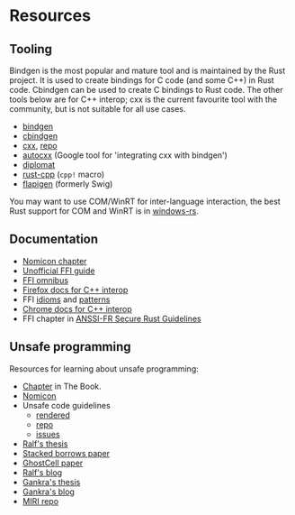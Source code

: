 # Resources

## Tooling

Bindgen is the most popular and mature tool and is maintained by the Rust project. It is used to create bindings for C code (and some C++) in Rust code. Cbindgen can be used to create C bindings to Rust code. The other tools below are for C++ interop; cxx is the current favourite tool with the community, but is not suitable for all use cases.

* [bindgen](https://github.com/rust-lang/rust-bindgen)
* [cbindgen](https://github.com/eqrion/cbindgen)
* [cxx](https://cxx.rs/), [repo](https://github.com/dtolnay/cxx)
* [autocxx](https://github.com/google/autocxx) (Google tool for 'integrating cxx with bindgen')
* [diplomat](https://github.com/rust-diplomat/diplomat)
* [rust-cpp](https://github.com/mystor/rust-cpp) (`cpp!` macro)
* [flapigen](https://github.com/Dushistov/flapigen-rs) (formerly Swig)

You may want to use COM/WinRT for inter-language interaction, the best Rust support for COM and WinRT is in [windows-rs](https://github.com/microsoft/windows-rs/).

## Documentation

* [Nomicon chapter](https://doc.rust-lang.org/nomicon/ffi.html)
* [Unofficial FFI guide](https://michael-f-bryan.github.io/rust-ffi-guide/)
* [FFI omnibus](http://jakegoulding.com/rust-ffi-omnibus/)
* [Firefox docs for C++ interop](https://firefox-source-docs.mozilla.org/writing-rust-code/ffi.html)
* FFI [idioms](https://rust-unofficial.github.io/patterns/idioms/ffi/intro.html) and [patterns](https://rust-unofficial.github.io/patterns/patterns/ffi/intro.html)
* [Chrome docs for C++ interop](https://www.chromium.org/Home/chromium-security/memory-safety/rust-and-c-interoperability/)
* FFI chapter in [ANSSI-FR Secure Rust Guidelines](https://anssi-fr.github.io/rust-guide/07_ffi.html)

## Unsafe programming

Resources for learning about unsafe programming:

* [Chapter](https://doc.rust-lang.org/book/ch19-01-unsafe-rust.html) in The Book.
* [Nomicon](https://doc.rust-lang.org/nomicon)
* Unsafe code guidelines
  - [rendered](https://rust-lang.github.io/unsafe-code-guidelines)
  - [repo](https://github.com/rust-lang/unsafe-code-guidelines)
  - [issues](https://github.com/rust-lang/unsafe-code-guidelines/issues)
* [Ralf's thesis](https://publikationen.sulb.uni-saarland.de/handle/20.500.11880/29647)
* [Stacked borrows paper](https://plv.mpi-sws.org/rustbelt/stacked-borrows/paper.pdf)
* [GhostCell paper](http://plv.mpi-sws.org/rustbelt/ghostcell/paper.pdf)
* [Ralf's blog](https://www.ralfj.de/blog/)
* [Gankra's thesis](https://gankra.github.io/blah/papers/thesis.pdf)
* [Gankra's blog](https://gankra.github.io/blah/#articles)
* [MIRI repo](https://github.com/rust-lang/miri/)
